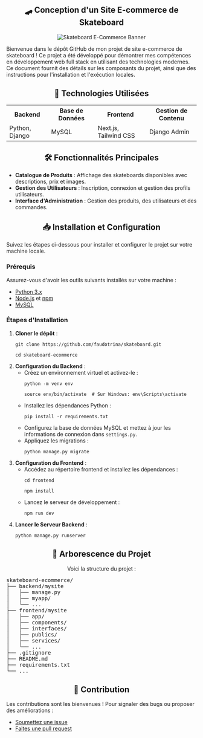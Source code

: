 <h2 align="center">🛹 Conception d'un Site E-commerce de Skateboard</h2>

<p align="center">
  <img src="https://via.placeholder.com/1200x300?text=Skateboard+E-Commerce" alt="Skateboard E-Commerce Banner" />
</p>

<p>Bienvenue dans le dépôt GitHub de mon projet de site e-commerce de skateboard ! Ce projet a été développé pour démontrer mes compétences en développement web full stack en utilisant des technologies modernes. Ce document fournit des détails sur les composants du projet, ainsi que des instructions pour l'installation et l'exécution locales.</p>

<h2 align="center">🚀 Technologies Utilisées</h2>

<table>
  <tr>
    <th>Backend</th>
    <th>Base de Données</th>
    <th>Frontend</th>
    <th>Gestion de Contenu</th>
  </tr>
  <tr>
    <td>Python, Django</td>
    <td>MySQL</td>
    <td>Next.js, Tailwind CSS</td>
    <td>Django Admin</td>
  </tr>
</table>

<h2 align="center">🛠️ Fonctionnalités Principales</h2>

<ul>
  <li><strong>Catalogue de Produits</strong> : Affichage des skateboards disponibles avec descriptions, prix et images.</li>
  <li><strong>Gestion des Utilisateurs</strong> : Inscription, connexion et gestion des profils utilisateurs.</li>
  <li><strong>Interface d'Administration</strong> : Gestion des produits, des utilisateurs et des commandes.</li>
</ul>

<h2 align="center">📥 Installation et Configuration</h2>

<p>Suivez les étapes ci-dessous pour installer et configurer le projet sur votre machine locale.</p>

<h3>Prérequis</h3>

<p>Assurez-vous d'avoir les outils suivants installés sur votre machine :</p>

<ul>
  <li><a href="https://www.python.org/downloads/">Python 3.x</a></li>
  <li><a href="https://nodejs.org/en/">Node.js</a> et <a href="https://docs.npmjs.com/downloading-and-installing-node-js-and-npm">npm</a></li>
  <li><a href="https://www.mysql.com/">MySQL</a></li>
</ul>

<h3>Étapes d'Installation</h3>

<ol>
  <li>
    <strong>Cloner le dépôt</strong> :
    <pre><code>git clone https://github.com/faudotrina/skateboard.git</code></pre>
    <pre><code>cd skateboard-ecommerce</code></pre>
  </li>
  <li>
    <strong>Configuration du Backend</strong> :
    <ul>
      <li>Créez un environnement virtuel et activez-le :
        <pre><code>python -m venv env</code></pre>
        <pre><code>source env/bin/activate  # Sur Windows: env\Scripts\activate</code></pre>
      </li>
      <li>Installez les dépendances Python :
        <pre><code>pip install -r requirements.txt</code></pre>
      </li>
      <li>Configurez la base de données MySQL et mettez à jour les informations de connexion dans <code>settings.py</code>.</li>
      <li>Appliquez les migrations :
        <pre><code>python manage.py migrate</code></pre>
      </li>
    </ul>
  </li>
  <li>
    <strong>Configuration du Frontend</strong> :
    <ul>
      <li>Accédez au répertoire frontend et installez les dépendances :
        <pre><code>cd frontend</code></pre>
        <pre><code>npm install</code></pre>
      </li>
      <li>Lancez le serveur de développement :
        <pre><code>npm run dev</code></pre>
      </li>
    </ul>
  </li>
  <li>
    <strong>Lancer le Serveur Backend</strong> :
    <pre><code>python manage.py runserver</code></pre>
  </li>
</ol>

<h2 align="center">📂 Arborescence du Projet</h2>

<p align="center">Voici la structure du projet :</p>

<pre>
skateboard-ecommerce/
├── backend/mysite
│   ├── manage.py
│   ├── myapp/
│   └── ...
├── frontend/mysite
│   ├── app/
│   ├── components/
│   ├── interfaces/
│   ├── publics/
│   ├── services/
│   └── ...
├── .gitignore
├── README.md
├── requirements.txt
└── ...
</pre>

<h2 align="center">🤝 Contribution</h2>

<p>Les contributions sont les bienvenues ! Pour signaler des bugs ou proposer des améliorations :</p>

<ul>
  <li><a href="https://github.com/faudotrina/skateboard/issues">Soumettez une issue</a></li>
  <li><a href="https://github.com/faudotrina/skateboard/pulls">Faites une pull request</a></li>
</ul>

